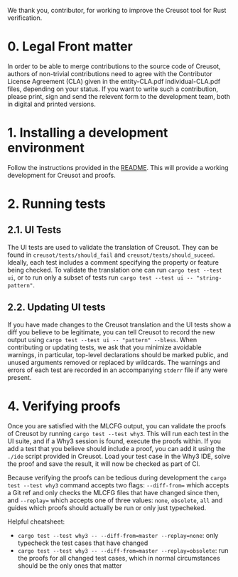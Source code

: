 We thank you, contributor, for working to improve the Creusot tool for Rust verification.

# 0. Legal Front matter

In order to be able to merge contributions to the source code of Creusot, authors of non-trivial contributions need to agree with the Contributor License Agreement (CLA) given in the entity-CLA.pdf individual-CLA.pdf files, depending on your status. If you want to write such a contribution, please print, sign and send the relevent form to the development team, both in digital and printed versions.

# 1. Installing a development environment

Follow the instructions provided in the [README](./README.md). This will provide a working development for Creusot and proofs.

# 2. Running tests

## 2.1. UI Tests

The UI tests are used to validate the translation of Creusot. They can be found in `creusot/tests/should_fail` and `creusot/tests/should_suceed`.
Ideally, each test includes a comment specifying the property or feature being checked.
To validate the translation one can run `cargo test --test ui`, or to run only a subset of tests run `cargo test --test ui -- "string-pattern"`.

## 2.2. Updating UI tests

If you have made changes to the Creusot translation and the UI tests show a diff you believe to be legitimate, you can tell Creusot to record the new output using `cargo test --test ui -- "pattern" --bless`.
When contributing or updating tests, we ask that you minimize avoidable warnings, in particular, top-level declarations should be marked public, and unused arguments removed or replaced by wildcards.
The warnings and errors of each test are recorded in an accompanying `stderr` file if any were present.

# 4. Verifying proofs

Once you are satisfied with the MLCFG output, you can validate the proofs of Creusot by running `cargo test --test why3`. This will run each test in the UI suite, and if a Why3 session is found, execute the proofs within.
If you add a test that you believe should include a proof, you can add it using the `./ide` script provided in Creusot.
Load your test case in the Why3 IDE, solve the proof and save the result, it will now be checked as part of CI.

Because verifying the proofs can be tedious during development the `cargo test --test why3` command accepts two flags: `--diff-from=` which accepts a Git ref and only checks the MLCFG files that have changed since then, and `--replay=` which accepts one of three values: `none`, `obsolete`, `all` and guides which proofs should actually be run or only just typecheked.

Helpful cheatsheet:
- `cargo test --test why3 -- --diff-from=master --replay=none`: only typecheck the test cases that have changed
- `cargo test --test why3 -- --diff-from=master --replay=obsolete`: run the proofs for all changed test cases, which in normal circumstances should be the only ones that matter


